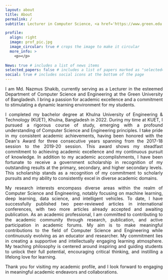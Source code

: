 ```yaml
---
layout: about
title: About
permalink: /
subtitle: Lecturer in Computer Science, <a href='https://www.green.edu.bd/'>Green University of Bangladesh</a>

profile:
  align: right
  image: prof_pic.jpg
  image_circular: true # crops the image to make it circular
  more_info: >
    <p></p>
    
News: true # includes a list of news items
selected_papers: false # includes a list of papers marked as "selected={true}"
social: true # includes social icons at the bottom of the page
---
```


<p align="justify">I am Md. Nazmus Shakib, currently serving as a Lecturer in the esteemed Department of Computer Science and Engineering at the Green University of Bangladesh. I bring a passion for academic excellence and a commitment to stimulating a dynamic learning environment for my students.</p>

<p align="justify">I completed my bachelor degree at Khulna University of Engineering & Technology (KUET), Khulna, Bangladesh in 2022. During my time at KUET, I pursued a rigorous course of study, emerging with a profound understanding of Computer Science and Engineering principles. I take pride in my consistent academic achievements, having been honored with the Dean's Award for three consecutive years spanning from the 2017-18 session to the 2019-20 session. This award shows my steadfast commitment to achieving academic excellence and my continuous pursuit of knowledge. In addition to my academic accomplishments, I have been fortunate to receive a government scholarship in recognition of my outstanding results at the primary, secondary, and higher secondary levels. This scholarship stands as a recognition of my commitment to scholarly pursuits and my ability to consistently excel in diverse academic domains.</p>

<p align="justify">My research interests encompass diverse areas within the realm of Computer Science and Engineering, notably focusing on machine learning, deep learning, data science, and intelligent vehicles. To date, I have successfully published two peer-reviewed articles in international conferences, with two more articles already accepted and awaiting publication. As an academic professional, I am committed to contributing to the academic community through research, publication, and active participation in academic forums. My aim is to make meaningful contributions to the field of Computer Science and Engineering while continuously evolving as an educator and researcher. My commitment lies in creating a supportive and intellectually engaging learning atmosphere. My teaching philosophy is centered around inspiring and guiding students to unlock their full potential, encouraging critical thinking, and instilling a lifelong love for learning.</p>

<p align="justify">Thank you for visiting my academic profile, and I look forward to engaging in meaningful academic endeavors and collaborations.</p>

